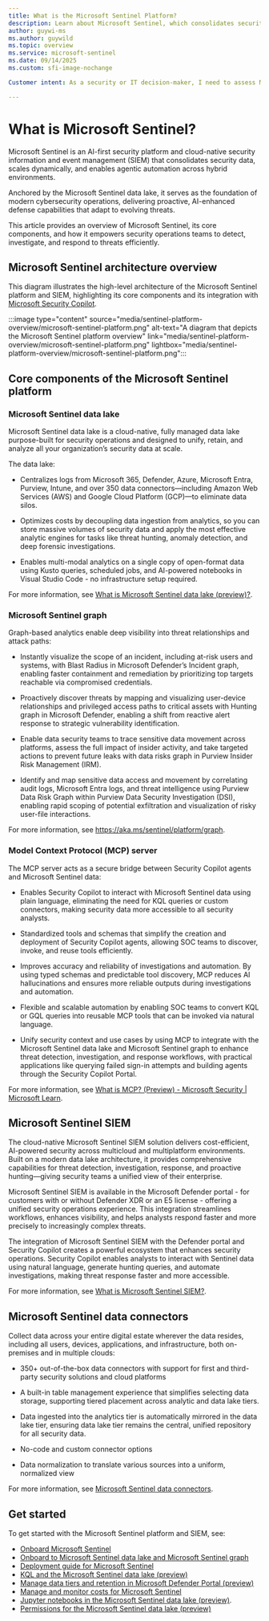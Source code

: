 ```yaml
---
title: What is the Microsoft Sentinel Platform?
description: Learn about Microsoft Sentinel, which consolidates security telemetry in a cloud-native data lake and graph, enabling cost‑efficient retention, KQL/AI analytics, and automated SOAR workflows with MCP support.
author: guywi-ms
ms.author: guywild
ms.topic: overview
ms.service: microsoft-sentinel
ms.date: 09/14/2025
ms.custom: sfi-image-nochange

Customer intent: As a security or IT decision‑maker, I need to assess Microsoft Sentinel’s cloud‑native, fully managed architecture - centered on the Sentinel data lake and Graph - so I can determine fit for our security, operational, and migration requirements.

---
```


# What is Microsoft Sentinel?

Microsoft Sentinel is an AI-first security platform and cloud-native security information and event management (SIEM) that consolidates security data, scales dynamically, and enables agentic automation across hybrid environments. 

Anchored by the Microsoft Sentinel data lake, it serves as the foundation of modern cybersecurity operations, delivering proactive, AI-enhanced defense capabilities that adapt to evolving threats.

This article provides an overview of Microsoft Sentinel, its core components, and how it empowers security operations teams to detect, investigate, and respond to threats efficiently.

## Microsoft Sentinel architecture overview

This diagram illustrates the high-level architecture of the Microsoft Sentinel platform and SIEM, highlighting its core components and its integration with [Microsoft Security Copilot](/copilot/security/microsoft-security-copilot).

:::image type="content" source="media/sentinel-platform-overview/microsoft-sentinel-platform.png" alt-text="A diagram that depicts the Microsoft Sentinel platform overview" link="media/sentinel-platform-overview/microsoft-sentinel-platform.png" lightbox="media/sentinel-platform-overview/microsoft-sentinel-platform.png":::

## Core components of the Microsoft Sentinel platform

### Microsoft Sentinel data lake

Microsoft Sentinel data lake is a cloud-native, fully managed data lake purpose-built for security operations and designed to unify, retain, and analyze all your organization’s security data at scale.

The data lake:

- Centralizes logs from Microsoft 365, Defender, Azure, Microsoft Entra, Purview, Intune, and over 350 data connectors—including Amazon Web Services (AWS) and Google Cloud Platform (GCP)—to eliminate data silos.

- Optimizes costs by decoupling data ingestion from analytics, so you can store massive volumes of security data and apply the most effective analytic engines for tasks like threat hunting, anomaly detection, and deep forensic investigations.

- Enables multi-modal analytics on a single copy of open-format data using Kusto queries, scheduled jobs, and AI-powered notebooks in Visual Studio Code - no infrastructure setup required.

For more information, see [What is Microsoft Sentinel data lake (preview)?](../sentinel/datalake/sentinel-lake-overview.md).


### Microsoft Sentinel graph

Graph-based analytics enable deep visibility into threat relationships and attack paths: 

- Instantly visualize the scope of an incident, including at-risk users and systems, with Blast Radius in Microsoft Defender’s Incident graph, enabling faster containment and remediation by prioritizing top targets reachable via compromised credentials.

- Proactively discover threats by mapping and visualizing user-device relationships and privileged access paths to critical assets with Hunting graph in Microsoft Defender, enabling a shift from reactive alert response to strategic vulnerability identification.

- Enable data security teams to trace sensitive data movement across platforms, assess the full impact of insider activity, and take targeted actions to prevent future leaks with data risks graph in Purview Insider Risk Management (IRM).

- Identify and map sensitive data access and movement by correlating audit logs, Microsoft Entra logs, and threat intelligence using Purview Data Risk Graph within Purview Data Security Investigation (DSI), enabling rapid scoping of potential exfiltration and visualization of risky user-file interactions.

For more information, see https://aka.ms/sentinel/platform/graph.

### Model Context Protocol (MCP) server

The MCP server acts as a secure bridge between Security Copilot agents and Microsoft Sentinel data:

-  Enables Security Copilot to interact with Microsoft Sentinel data using plain language, eliminating the need for KQL queries or custom connectors, making security data more accessible to all security analysts.

- Standardized tools and schemas that simplify the creation and deployment of Security Copilot agents, allowing SOC teams to discover, invoke, and reuse tools efficiently.

- Improves accuracy and reliability of investigations and automation. By using typed schemas and predictable tool discovery, MCP reduces AI hallucinations and ensures more reliable outputs during investigations and automation.

- Flexible and scalable automation by enabling SOC teams to convert KQL or GQL queries into reusable MCP tools that can be invoked via natural language.

- Unify security context and use cases by using MCP to integrate with the Microsoft Sentinel data lake and Microsoft Sentinel graph to enhance threat detection, investigation, and response workflows, with practical applications like querying failed sign-in attempts and building agents through the Security Copilot Portal.

For more information, see [What is MCP? (Preview) - Microsoft Security | Microsoft Learn](../sentinel/datalake/sentinel-mcp-overview.md).

## Microsoft Sentinel SIEM

The cloud-native Microsoft Sentinel SIEM solution delivers cost-efficient, AI-powered security across multicloud and multiplatform environments. Built on a modern data lake architecture, it provides comprehensive capabilities for threat detection, investigation, response, and proactive hunting—giving security teams a unified view of their enterprise.

Microsoft Sentinel SIEM is available in the Microsoft Defender portal - for customers with or without Defender XDR or an E5 license - offering a unified security operations experience. This integration streamlines workflows, enhances visibility, and helps analysts respond faster and more precisely to increasingly complex threats.

The integration of Microsoft Sentinel SIEM with the Defender portal and Security Copilot creates a powerful ecosystem that enhances security operations. Security Copilot enables analysts to interact with Sentinel data using natural language, generate hunting queries, and automate investigations, making threat response faster and more accessible.

For more information, see [What is Microsoft Sentinel SIEM?](./overview.md).

## Microsoft Sentinel data connectors

Collect data across your entire digital estate wherever the data resides, including all users, devices, applications, and infrastructure, both on-premises and in multiple clouds:

-  350+ out-of-the-box data connectors with support for first and third-party security solutions and cloud platforms

- A built-in table management experience that simplifies selecting data storage, supporting tiered placement across analytic and data lake tiers.

- Data ingested into the analytics tier is automatically mirrored in the data lake tier, ensuring data lake tier remains the central, unified repository for all security data.

- No-code and custom connector options

- Data normalization to translate various sources into a uniform, normalized view

For more information, see [Microsoft Sentinel data connectors](./connect-data-sources.md).

## Get started

To get started with the Microsoft Sentinel platform and SIEM, see:

- [Onboard Microsoft Sentinel](quickstart-onboard.md)
- [Onboard to Microsoft Sentinel data lake and Microsoft Sentinel graph](../sentinel/datalake/sentinel-lake-onboarding.md)
- [Deployment guide for Microsoft Sentinel](deploy-overview.md)
- [KQL and the Microsoft Sentinel data lake (preview)](../sentinel/datalake/kql-overview.md)
- [Manage data tiers and retention in Microsoft Defender Portal (preview)](./manage-data-overview.md)
- [Manage and monitor costs for Microsoft Sentinel](./billing-monitor-costs.md)
- [Jupyter notebooks in the Microsoft Sentinel data lake (preview)](../sentinel/datalake/notebooks-overview.md).
- [Permissions for the Microsoft Sentinel data lake (preview)](./roles.md#roles-and-permissions-for-the-microsoft-sentinel-data-lake)
